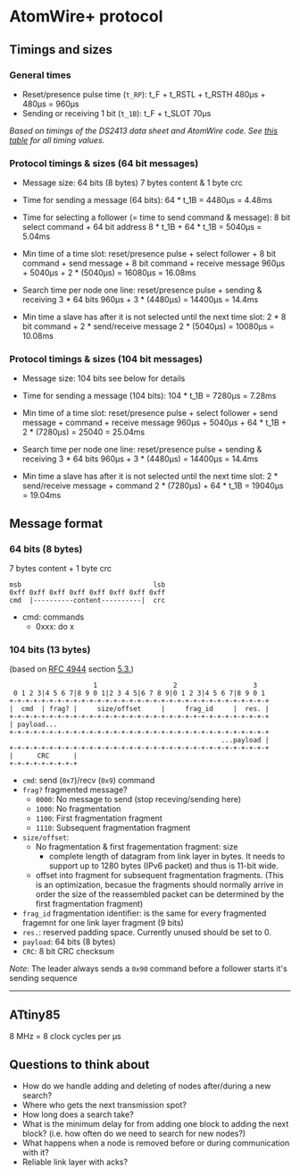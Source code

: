 # AtomWire+ protocol

## Timings and sizes

### General times

- Reset/presence pulse time (`t_RP`): t_F + t_RSTL + t_RSTH
	480µs + 480µs = 960µs
- Sending or receiving 1 bit (`t_1B`): t_F + t_SLOT
	70µs
	
_Based on timings of the DS2413 data sheet and AtomWire code. See [this table](https://docs.google.com/spreadsheets/d/1yPVSfb1niXWbVkhceOln84PVQOyeUlXaM6V_9AKL58c/edit?usp=sharing) for all timing values._

### Protocol timings & sizes (64 bit messages)

- Message size: 64 bits (8 bytes)
	7 bytes content & 1 byte crc

- Time for sending a message (64 bits):
	64 * t_1B = 4480µs = 4.48ms

- Time for selecting a follower (= time to send command & message):
	8 bit select command + 64 bit address
	8 * t_1B + 64 * t_1B = 5040µs = 5.04ms

- Min time of a time slot: 
	reset/presence pulse + select follower + 
	8 bit command + send message + 
	8 bit command + receive message
	960µs + 5040µs + 2 * (5040µs) = 16080µs = 16.08ms

- Search time per node one line:
	reset/presence pulse + sending & receiving 3 * 64 bits
	960µs + 3 * (4480µs) = 14400µs = 14.4ms

- Min time a slave has after it is not selected until the next time slot: 
	2 * 8 bit command + 2 * send/receive message
	2 * (5040µs) = 10080µs = 10.08ms

### Protocol timings & sizes (104 bit messages)

- Message size: 104 bits
	see below for details

- Time for sending a message (104 bits):
	104 * t_1B = 7280µs = 7.28ms

- Min time of a time slot: 
	reset/presence pulse + select follower + 
	send message + command + receive message
	960µs + 5040µs + 64 * t_1B + 2 * (7280µs) = 25040 = 25.04ms

- Search time per node one line:
	reset/presence pulse + sending & receiving 3 * 64 bits
	960µs + 3 * (4480µs) = 14400µs = 14.4ms

- Min time a slave has after it is not selected until the next time slot: 
	2 * send/receive message + command
	2 * (7280µs) + 64 * t_1B = 19040µs = 19.04ms

## Message format

### 64 bits (8 bytes) 

7 bytes content + 1 byte crc

	msb                                 lsb
	0xff 0xff 0xff 0xff 0xff 0xff 0xff 0xff
	cmd  |----------content----------|  crc

+ cmd: commands
	+ 0xxx: do x

### 104 bits (13 bytes)

(based on [RFC 4944](https://tools.ietf.org/html/rfc4944) section [5.3.](https://tools.ietf.org/html/rfc4944#section-5.3))

						 1					 2					 3
	 0 1 2 3|4 5 6 7|8 9 0 1|2 3 4 5|6 7 8 9|0 1 2 3|4 5 6 7|8 9 0 1
	+-+-+-+-+-+-+-+-+-+-+-+-+-+-+-+-+-+-+-+-+-+-+-+-+-+-+-+-+-+-+-+-+
	|  cmd  | frag? |     size/offset     |     frag_id     |  res. |
	+-+-+-+-+-+-+-+-+-+-+-+-+-+-+-+-+-+-+-+-+-+-+-+-+-+-+-+-+-+-+-+-+
	| payload...
	+-+-+-+-+-+-+-+-+-+-+-+-+-+-+-+-+-+-+-+-+-+-+-+-+-+-+-+-+-+-+-+-+
  														 ...payload |
	+-+-+-+-+-+-+-+-+-+-+-+-+-+-+-+-+-+-+-+-+-+-+-+-+-+-+-+-+-+-+-+-+
	|      CRC      |
	+-+-+-+-+-+-+-+-+

- `cmd`: send (`0x7`)/recv (`0x9`) command
- `frag?` fragmented message?
	+ `0000`: No message to send (stop receving/sending here)
	+ `1000`: No fragmentation
	+ `1100`: First fragmentation fragment
	+ `1110`: Subsequent fragmentation fragment
- `size/offset`: 
	+ No fragmentation & first fragementation fragment: size
		* complete length of datagram from link layer in bytes. It needs to support up to 1280 bytes (IPv6 packet) and thus is 11-bit wide.
	+ offset into fragment for subsequent fragmentation fragments. (This is an optimization, becasue the fragments should normally arrive in order the size of the reassembled packet can be determined by the first fragmentation fragment)
- `frag_id` fragmentation identifier: is the same for every fragmented fragemnt for one link layer fragment (9 bits)
- `res.`: reserved padding space. Currently unused should be set to 0.
- `payload`: 64 bits (8 bytes)
- `CRC`: 8 bit CRC checksum

_Note_: The leader always sends a `0x90` command before a follower starts it's sending sequence

***

## ATtiny85

8 MHz = 8 clock cycles per µs

## Questions to think about

- How do we handle adding and deleting of nodes after/during a new search?
- Where who gets the next transmission spot?
- How long does a search take?
- What is the minimum delay for from adding one block to adding the next block? (i.e. how often do we need to search for new nodes?)
- What happens when a node is removed before or during communication with it?
- Reliable link layer with acks?